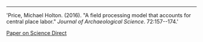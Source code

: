 ---
'Price, Michael Holton. (2016). &quot;A field processing model that accounts for central place labor.&quot; <i>Journal of Archaeological Science</i>. 72:157--174.'

[Paper on Science Direct](https://www.sciencedirect.com/science/article/abs/pii/S030544031630084X)
